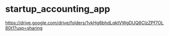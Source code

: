# startup_accounting_app
https://drive.google.com/drive/folders/1vkHg8bhdLqktVWgDUQ6ClzZPf7OL80t1?usp=sharing
